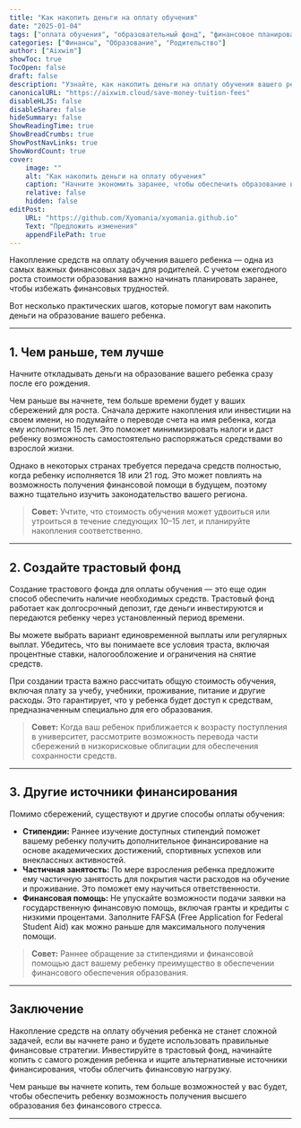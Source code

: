 ```yaml
---
title: "Как накопить деньги на оплату обучения"
date: "2025-01-04"
tags: ["оплата обучения", "образовательный фонд", "финансовое планирование", "накопления", "советы для родителей"]
categories: ["Финансы", "Образование", "Родительство"]
author: ["Aixwim"]
showToc: true
TocOpen: false
draft: false
description: "Узнайте, как накопить деньги на оплату обучения вашего ребенка с помощью ранних инвестиций, трастовых фондов и других стратегий."
canonicalURL: "https://aixwim.cloud/save-money-tuition-fees"
disableHLJS: false
disableShare: false
hideSummary: false
ShowReadingTime: true
ShowBreadCrumbs: true
ShowPostNavLinks: true
ShowWordCount: true
cover:
    image: ""
    alt: "Как накопить деньги на оплату обучения"
    caption: "Начните экономить заранее, чтобы обеспечить образование вашего ребенка."
    relative: false
    hidden: false
editPost:
    URL: "https://github.com/Xyomania/xyomania.github.io"
    Text: "Предложить изменения"
    appendFilePath: true
---
```


Накопление средств на оплату обучения вашего ребенка — одна из самых важных финансовых задач для родителей. С учетом ежегодного роста стоимости образования важно начинать планировать заранее, чтобы избежать финансовых трудностей.

Вот несколько практических шагов, которые помогут вам накопить деньги на образование вашего ребенка.

---

## 1. **Чем раньше, тем лучше**

Начните откладывать деньги на образование вашего ребенка сразу после его рождения.

Чем раньше вы начнете, тем больше времени будет у ваших сбережений для роста. Сначала держите накопления или инвестиции на своем имени, но подумайте о переводе счета на имя ребенка, когда ему исполнится 15 лет. Это поможет минимизировать налоги и даст ребенку возможность самостоятельно распоряжаться средствами во взрослой жизни.

Однако в некоторых странах требуется передача средств полностью, когда ребенку исполняется 18 или 21 год. Это может повлиять на возможность получения финансовой помощи в будущем, поэтому важно тщательно изучить законодательство вашего региона.

> **Совет:** Учтите, что стоимость обучения может удвоиться или утроиться в течение следующих 10–15 лет, и планируйте накопления соответственно.

---

## 2. **Создайте трастовый фонд**

Создание трастового фонда для оплаты обучения — это еще один способ обеспечить наличие необходимых средств. Трастовый фонд работает как долгосрочный депозит, где деньги инвестируются и передаются ребенку через установленный период времени.

Вы можете выбрать вариант единовременной выплаты или регулярных выплат. Убедитесь, что вы понимаете все условия траста, включая процентные ставки, налогообложение и ограничения на снятие средств.

При создании траста важно рассчитать общую стоимость обучения, включая плату за учебу, учебники, проживание, питание и другие расходы. Это гарантирует, что у ребенка будет доступ к средствам, предназначенным специально для его образования.

> **Совет:** Когда ваш ребенок приближается к возрасту поступления в университет, рассмотрите возможность перевода части сбережений в низкорисковые облигации для обеспечения сохранности средств.

---

## 3. **Другие источники финансирования**

Помимо сбережений, существуют и другие способы оплаты обучения:

- **Стипендии:** Раннее изучение доступных стипендий поможет вашему ребенку получить дополнительное финансирование на основе академических достижений, спортивных успехов или внеклассных активностей.
- **Частичная занятость:** По мере взросления ребенка предложите ему частичную занятость для покрытия части расходов на обучение и проживание. Это поможет ему научиться ответственности.
- **Финансовая помощь:** Не упускайте возможности подачи заявки на государственную финансовую помощь, включая гранты и кредиты с низкими процентами. Заполните FAFSA (Free Application for Federal Student Aid) как можно раньше для максимального получения помощи.

> **Совет:** Раннее обращение за стипендиями и финансовой помощью даст вашему ребенку преимущество в обеспечении финансового обеспечения образования.

---

## Заключение

Накопление средств на оплату обучения ребенка не станет сложной задачей, если вы начнете рано и будете использовать правильные финансовые стратегии. Инвестируйте в трастовый фонд, начинайте копить с самого рождения ребенка и ищите альтернативные источники финансирования, чтобы облегчить финансовую нагрузку.

Чем раньше вы начнете копить, тем больше возможностей у вас будет, чтобы обеспечить ребенку возможность получения высшего образования без финансового стресса.

---
